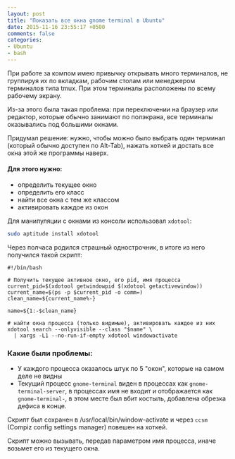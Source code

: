 ```yaml
---
layout: post
title: "Показать все окна gnome terminal в Ubuntu"
date: 2015-11-16 23:55:17 +0500
comments: false
categories: 
- Ubuntu
- bash
---
```


При работе за компом имею привычку открывать много терминалов, 
не группируя их по вкладкам, рабочим столам или менеджером терминалов типа tmux.
При этом терминалы расположены по всему рабочему экрану. 

Из-за этого была такая проблема: при переключении на браузер или редактор,
которые обычно занимают по полэкрана, все терминалы оказывались под большими окнами.

Придумал решение: нужно, чтобы можно было выбрать один терминал (который обычно доступен по Alt-Tab),
нажать хоткей и достать все окна этой же программы наверх.

<!-- more -->

#### Для этого нужно:  
- определить текущее окно
- определить его класс
- найти все окна с тем же классом
- активировать каждое из окон

Для манипуляции с окнами из консоли использовал `xdotool`:
```bash
sudo aptitude install xdotool
```

Через полчаса родился страшный однострочник, в итоге из него получился такой скрипт:

```
#!/bin/bash

# Получить текущее активное окно, его pid, имя процесса
current_pid=$(xdotool getwindowpid $(xdotool getactivewindow))
current_name=$(ps -p $current_pid -o comm=)
clean_name=${current_name%-}

name=${1:-$clean_name}

# найти окна процесса (только видимые), активировать каждое из них
xdotool search --onlyvisible --class "$name" \
  | xargs -L1 --no-run-if-empty xdotool windowactivate
```

### Какие были проблемы:
- У каждого процесса оказалось штук по 5 "окон", которые на самом деле не видны
- Текущий процесс `gnome-terminal` виден в процессах как `gnome-terminal-server`, 
  в процессах имя не входит и отображается как `gnome-terminal-`,
  в этом месте был вбит костыль, добавлена обрезка дефиса в конце.

Скрипт был сохранен в /usr/local/bin/window-activate и через `ccsm` (Compiz config settings manager) повешен на хоткей.

Скрипт можно вызывать, передав параметром имя процесса, иначе возьмет его из текущего окна.
